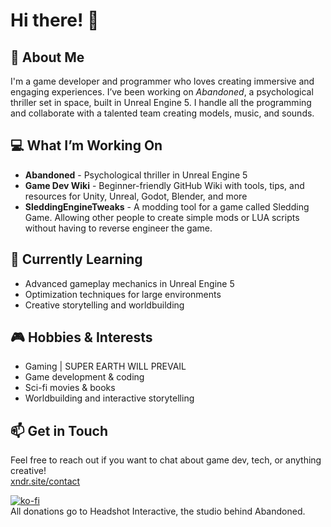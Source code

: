 # Hi there! 👋

## 🚀 About Me
I'm a game developer and programmer who loves creating immersive and engaging experiences. I’ve been working on *Abandoned*, a psychological thriller set in space, built in Unreal Engine 5. I handle all the programming and collaborate with a talented team creating models, music, and sounds.

## 💻 What I’m Working On
- **Abandoned** - Psychological thriller in Unreal Engine 5
- **Game Dev Wiki** - Beginner-friendly GitHub Wiki with tools, tips, and resources for Unity, Unreal, Godot, Blender, and more
- **SleddingEngineTweaks** - A modding tool for a game called Sledding Game. Allowing other people to create simple mods or LUA scripts without having to reverse engineer the game.

## 🌱 Currently Learning
- Advanced gameplay mechanics in Unreal Engine 5
- Optimization techniques for large environments
- Creative storytelling and worldbuilding

## 🎮 Hobbies & Interests
- Gaming | SUPER EARTH WILL PREVAIL
- Game development & coding
- Sci-fi movies & books
- Worldbuilding and interactive storytelling

## 📫 Get in Touch
Feel free to reach out if you want to chat about game dev, tech, or anything creative!  
[xndr.site/contact](https://www.xndr.site/contact)

[![ko-fi](https://ko-fi.com/img/githubbutton_sm.svg)](https://ko-fi.com/H2H0129IWF)  
All donations go to Headshot Interactive, the studio behind Abandoned.
